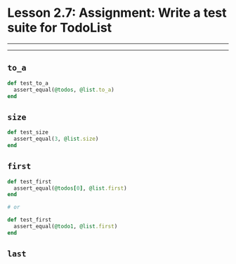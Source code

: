 # Lesson 2.7: Assignment: Write a test suite for TodoList
---
---

## `to_a` 
```ruby 
def test_to_a
  assert_equal(@todos, @list.to_a)
end 
```

## `size` 
```ruby 
def test_size 
  assert_equal(3, @list.size)
end 
```

## `first` 
```ruby 
def test_first 
  assert_equal(@todos[0], @list.first)
end 

# or 

def test_first 
  assert_equal(@todo1, @list.first)
end 
```

## `last` 
